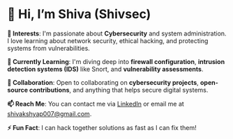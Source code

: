 # 👋 **Hi, I’m Shiva (Shivsec)**

**👀 Interests**: I'm passionate about **Cybersecurity** and system administration. I love learning about network security, ethical hacking, and protecting systems from vulnerabilities.

**🌱 Currently Learning**: I'm diving deep into **firewall configuration**, **intrusion detection systems (IDS)** like Snort, and **vulnerability assessments**.

**💞️ Collaboration**: Open to collaborating on **cybersecurity projects**, **open-source contributions**, and anything that helps secure digital systems.

**📫 Reach Me**: You can contact me via [LinkedIn](https://www.linkedin.com/in/shiva-kashyap-a6843a163/) or email me at shivakshyap007@gmail.com.

**⚡ Fun Fact**: I can hack together solutions as fast as I can fix them!


<!---
Shivsec/Shivsec is a ✨ special ✨ repository because its `README.md` (this file) appears on your GitHub profile.
You can click the Preview link to take a look at your changes.
--->
